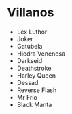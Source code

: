 # Villanos

* Lex Luthor
* Joker
* Gatubela
* Hiedra Venenosa
* Darkseid
* Deathstroke
* Harley Queen
* Dessad
* Reverse Flash
* Mr Frío
* Black Manta